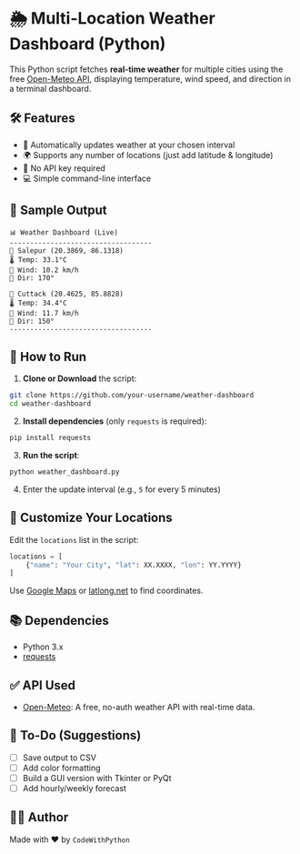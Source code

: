 
# 🌦️ Multi-Location Weather Dashboard (Python)

This Python script fetches **real-time weather** for multiple cities using the free [Open-Meteo API](https://open-meteo.com/), displaying temperature, wind speed, and direction in a terminal dashboard.

## 🛠️ Features

- 🔁 Automatically updates weather at your chosen interval
- 🌍 Supports any number of locations (just add latitude & longitude)
- 🔌 No API key required
- 💻 Simple command-line interface

## 📸 Sample Output

```
📊 Weather Dashboard (Live)
-----------------------------------
📍 Salepur (20.3869, 86.1318)
🌡️ Temp: 33.1°C
💨 Wind: 10.2 km/h
🧭 Dir: 170°

📍 Cuttack (20.4625, 85.8828)
🌡️ Temp: 34.4°C
💨 Wind: 11.7 km/h
🧭 Dir: 150°
-----------------------------------
```

## 🚀 How to Run

1. **Clone or Download** the script:

```bash
git clone https://github.com/your-username/weather-dashboard
cd weather-dashboard
```

2. **Install dependencies** (only `requests` is required):

```bash
pip install requests
```

3. **Run the script**:

```bash
python weather_dashboard.py
```

4. Enter the update interval (e.g., `5` for every 5 minutes)

## 🧾 Customize Your Locations

Edit the `locations` list in the script:

```python
locations = [
    {"name": "Your City", "lat": XX.XXXX, "lon": YY.YYYY}
]
```

Use [Google Maps](https://www.google.com/maps) or [latlong.net](https://www.latlong.net/) to find coordinates.

## 📚 Dependencies

- Python 3.x
- [requests](https://pypi.org/project/requests/)

## ✅ API Used

- [Open-Meteo](https://open-meteo.com/): A free, no-auth weather API with real-time data.

## 📌 To-Do (Suggestions)

- [ ] Save output to CSV
- [ ] Add color formatting
- [ ] Build a GUI version with Tkinter or PyQt
- [ ] Add hourly/weekly forecast

## 🧑‍💻 Author

Made with ❤️ by `CodeWithPython`
